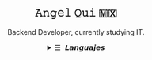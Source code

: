 <h2 align="center">𝙰𝚗𝚐𝚎𝚕 𝚀𝚞𝚒 🇲🇽</h2>

<p align="center">Backend Developer, currently studying IT.</p> 

<details align="center">
  <summary> <samp>&#9776; 𝙇𝙖𝙣𝙜𝙪𝙖𝙟𝙚𝙨</samp></summary>
    <p align="center">
      <br>
      <!--<a href="https://youtu.be/dQw4w9WgXcQ" target="_blank"><img alt="Code" src="https://img.shields.io/badge/-code-000000?style=flat-square&logo=Plex&logoColor=white"></a> -->
      <a href="https://youtu.be/dQw4w9WgXcQ" target="_blank"><img alt="C" src="https://img.shields.io/badge/C-00599C?style=for-the-badge&logo=c&logoColor=white"></a>
      <a href="https://youtu.be/dQw4w9WgXcQ" target="_blank"><img alt="C++" src="https://img.shields.io/badge/C%2B%2B-00599C?style=for-the-badge&logo=c%2B%2B&logoColor=white"></a>
      <a href="https://youtu.be/dQw4w9WgXcQ" target="_blank"><img alt="C#" src="https://img.shields.io/badge/C%23-239120?style=for-the-badge&logo=c-sharp&logoColor=white"></a>
      <a href="https://youtu.be/dQw4w9WgXcQ" target="_blank"><img alt=".NET" src="https://img.shields.io/badge/.NET-5C2D91?style=for-the-badge&logo=.net&logoColor=white"></a>
      <a href="https://youtu.be/dQw4w9WgXcQ" target="_blank"><img alt="Oracle" src="https://img.shields.io/badge/Oracle-F80000?style=for-the-badge&logo=oracle&logoColor=white"></a>
      <a href="https://youtu.be/dQw4w9WgXcQ" target="_blank"><img alt="JavaScript" src="https://img.shields.io/badge/JavaScript-323330?style=for-the-badge&logo=javascript&logoColor=F7DF1E"></a>
      <a href="https://youtu.be/dQw4w9WgXcQ" target="_blank"><img alt="Python" src="https://img.shields.io/badge/Python-14354C?style=for-the-badge&logo=python&logoColor=white"></a>
      <a href="https://youtu.be/dQw4w9WgXcQ" target="_blank"><img alt="HTML" src="https://img.shields.io/badge/HTML5-E34F26?style=for-the-badge&logo=html5&logoColor=white"></a>
      <a href="https://youtu.be/dQw4w9WgXcQ" target="_blank"><img alt="CSS" src="https://img.shields.io/badge/CSS3-1572B6?style=for-the-badge&logo=css3&logoColor=white"></a
    </p>
    <br>
    <hr>
    <img src="https://github.com/migurd/migurd/blob/master/dot_rokisi.gif" width="125">
  </samp>
</details>

<!-- Badges taken from: https://dev.to/envoy_/150-badges-for-github-pnk -->
<!-- Inspired in: https://github.com/kevinjycui/kevinjycui :^) -->
